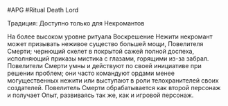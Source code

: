 #APG #Ritual
Death Lord

Традиция: Доступно только для Некромантов 

На более высоком уровне ритуала Воскрешение Нежити некромант может призывать неживое существо большей мощи, Повелителя Смерти; чернющий скелет в покрытой сажей полной доспеха, исполняющий приказы мистика с глазами, горящими из-за забрал. Повелители Смерти умны и действуют по своей инициативе при решении проблем; они часто командуют ордами менее могущественных нежити или выступают в роли телохранителей своих создателей. Повелитель Смерти обрабатывается как второй персонаж и получает Опыт, развиваясь так же, как и игровой персонаж. 